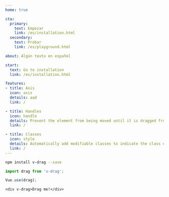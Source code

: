 ```yaml
---
home: true

cta:
  primary:
    text: Empezar
    link: /es/installation.html
  secondary:
    text: Probar
    link: /es/playground.html

about: Algún texto en español

start:
  text: Go to installation
  link: /es/installation.html

features:
- title: Axis
  icon: axis
  details: aad
  link: /

- title: Handles
  icon: handle
  details: Prevent the element from being moved until it is dragged from at least one particular element.
  link: /

- title: Classes
  icon: style
  details: Automatically add modifiable classes to indicate the class of element and the dragging state.
  link: /
---
```


```bash
npm install v-drag --save
```

```js
import drag from 'v-drag';

Vue.use(drag);
```

```vue
<div v-drag>Drag me!</div>
```
